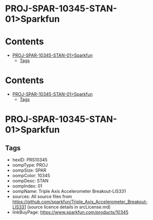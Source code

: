 
PROJ-SPAR-10345-STAN-01>Sparkfun
================================

Contents
========

* [PROJ-SPAR-10345-STAN-01>Sparkfun](#proj-spar-10345-stan-01sparkfun)
	* [Tags](#tags)

Contents
========

* [PROJ-SPAR-10345-STAN-01>Sparkfun](#proj-spar-10345-stan-01sparkfun)
	* [Tags](#tags)

# PROJ-SPAR-10345-STAN-01>Sparkfun

## Tags

- hexID: PRS10345
- oompType: PROJ
- oompSize: SPAR
- oompColor: 10345
- oompDesc: STAN
- oompIndex: 01
- oompName: Triple Axis Accelerometer Breakout-LIS331
- sources: All source files from https://github.com/sparkfun/Triple_Axis_Accelerometer_Breakout-LIS331 (source licence details in srcLicense.md)
- linkBuyPage: https://www.sparkfun.com/products/10345
